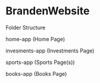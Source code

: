 # BrandenWebsite

Folder Structure

home-app (Home Page)

invesments-app (Investments Page)

sports-app (Sports Page(s))

books-app (Books Page)
